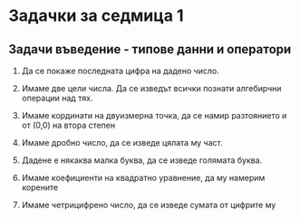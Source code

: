# Задачки за седмица 1
## Задачи въведение - типове данни и оператори


<a id="org609f15f"></a>

1. Да се покаже последната цифра на дадено число.</h4></summary>

<a id="org45f1078"></a>

2. Имаме две цели числа. Да се изведът всички познати алгебирчни операции над тях.

<a id="org4d17b0e"></a>

3. Имаме кординати на двуизмерна точка, да се намир разтоянието и от (0,0) на втора степен

<a id="orgb242fb2"></a>

4. Имаме дробно число, да се изведе цялата му част.

<a id="orgbe495c9"></a>

5. Дадене е някаква малка буква, да се изведе голямата буква.

<a id="org9cad352"></a>

6. Имаме коефициенти на квадратно уравнение, да му намерим корените

<a id="org0044c88"></a>

7. Имаме четрицифрено число, да се изведе сумата от цифрите му


<a id="orge9f54f0"></a>

